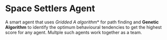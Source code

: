 # Space Settlers Agent

A smart agent that uses **Gridded A* algorithm** for path finding and **Genetic Algorithm** to identify the optimum behavioural tendencies to get the highest score for any agent. Multple such agents work together as a team.
